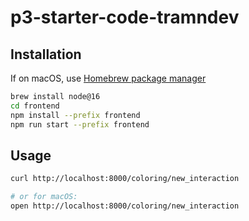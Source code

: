 # p3-starter-code-tramndev

## Installation

If on macOS, use [Homebrew package manager](https://brew.sh/)

```bash
brew install node@16
cd frontend
npm install --prefix frontend
npm run start --prefix frontend
```

## Usage

```bash
curl http://localhost:8000/coloring/new_interaction

# or for macOS:
open http://localhost:8000/coloring/new_interaction
```
